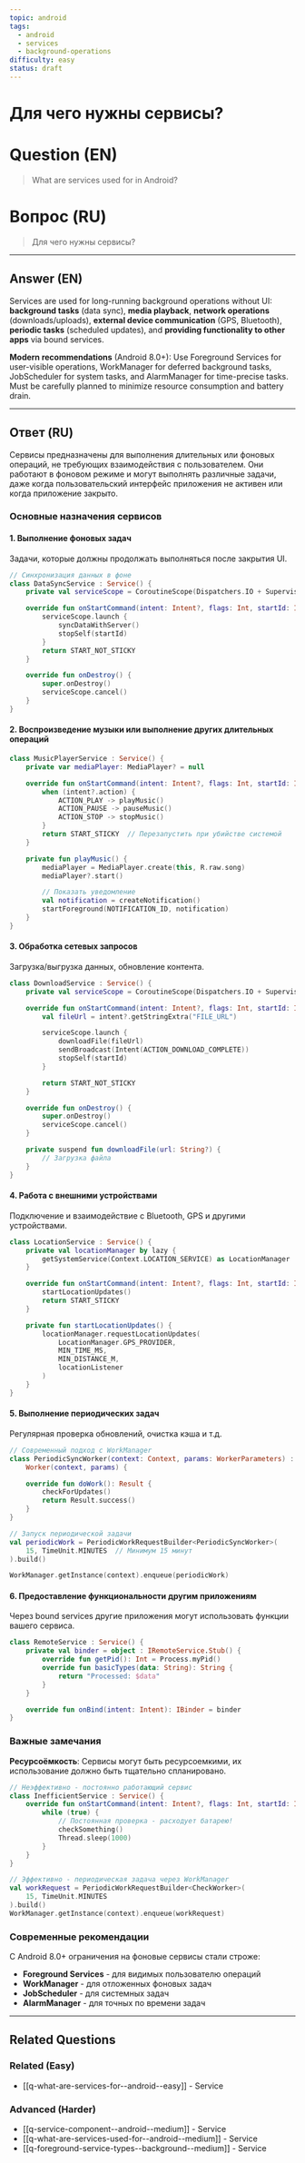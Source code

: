 ```yaml
---
topic: android
tags:
  - android
  - services
  - background-operations
difficulty: easy
status: draft
---
```


# Для чего нужны сервисы?

# Question (EN)
> What are services used for in Android?

# Вопрос (RU)
> Для чего нужны сервисы?

---

## Answer (EN)

Services are used for long-running background operations without UI: **background tasks** (data sync), **media playback**, **network operations** (downloads/uploads), **external device communication** (GPS, Bluetooth), **periodic tasks** (scheduled updates), and **providing functionality to other apps** via bound services.

**Modern recommendations** (Android 8.0+): Use Foreground Services for user-visible operations, WorkManager for deferred background tasks, JobScheduler for system tasks, and AlarmManager for time-precise tasks. Must be carefully planned to minimize resource consumption and battery drain.

---

## Ответ (RU)

Сервисы предназначены для выполнения длительных или фоновых операций, не требующих взаимодействия с пользователем. Они работают в фоновом режиме и могут выполнять различные задачи, даже когда пользовательский интерфейс приложения не активен или когда приложение закрыто.

### Основные назначения сервисов

#### 1. Выполнение фоновых задач

Задачи, которые должны продолжать выполняться после закрытия UI.

```kotlin
// Синхронизация данных в фоне
class DataSyncService : Service() {
    private val serviceScope = CoroutineScope(Dispatchers.IO + SupervisorJob())

    override fun onStartCommand(intent: Intent?, flags: Int, startId: Int): Int {
        serviceScope.launch {
            syncDataWithServer()
            stopSelf(startId)
        }
        return START_NOT_STICKY
    }

    override fun onDestroy() {
        super.onDestroy()
        serviceScope.cancel()
    }
}
```

#### 2. Воспроизведение музыки или выполнение других длительных операций

```kotlin
class MusicPlayerService : Service() {
    private var mediaPlayer: MediaPlayer? = null

    override fun onStartCommand(intent: Intent?, flags: Int, startId: Int): Int {
        when (intent?.action) {
            ACTION_PLAY -> playMusic()
            ACTION_PAUSE -> pauseMusic()
            ACTION_STOP -> stopMusic()
        }
        return START_STICKY  // Перезапустить при убийстве системой
    }

    private fun playMusic() {
        mediaPlayer = MediaPlayer.create(this, R.raw.song)
        mediaPlayer?.start()

        // Показать уведомление
        val notification = createNotification()
        startForeground(NOTIFICATION_ID, notification)
    }
}
```

#### 3. Обработка сетевых запросов

Загрузка/выгрузка данных, обновление контента.

```kotlin
class DownloadService : Service() {
    private val serviceScope = CoroutineScope(Dispatchers.IO + SupervisorJob())

    override fun onStartCommand(intent: Intent?, flags: Int, startId: Int): Int {
        val fileUrl = intent?.getStringExtra("FILE_URL")

        serviceScope.launch {
            downloadFile(fileUrl)
            sendBroadcast(Intent(ACTION_DOWNLOAD_COMPLETE))
            stopSelf(startId)
        }

        return START_NOT_STICKY
    }

    override fun onDestroy() {
        super.onDestroy()
        serviceScope.cancel()
    }

    private suspend fun downloadFile(url: String?) {
        // Загрузка файла
    }
}
```

#### 4. Работа с внешними устройствами

Подключение и взаимодействие с Bluetooth, GPS и другими устройствами.

```kotlin
class LocationService : Service() {
    private val locationManager by lazy {
        getSystemService(Context.LOCATION_SERVICE) as LocationManager
    }

    override fun onStartCommand(intent: Intent?, flags: Int, startId: Int): Int {
        startLocationUpdates()
        return START_STICKY
    }

    private fun startLocationUpdates() {
        locationManager.requestLocationUpdates(
            LocationManager.GPS_PROVIDER,
            MIN_TIME_MS,
            MIN_DISTANCE_M,
            locationListener
        )
    }
}
```

#### 5. Выполнение периодических задач

Регулярная проверка обновлений, очистка кэша и т.д.

```kotlin
// Современный подход с WorkManager
class PeriodicSyncWorker(context: Context, params: WorkerParameters) :
    Worker(context, params) {

    override fun doWork(): Result {
        checkForUpdates()
        return Result.success()
    }
}

// Запуск периодической задачи
val periodicWork = PeriodicWorkRequestBuilder<PeriodicSyncWorker>(
    15, TimeUnit.MINUTES  // Минимум 15 минут
).build()

WorkManager.getInstance(context).enqueue(periodicWork)
```

#### 6. Предоставление функциональности другим приложениям

Через bound services другие приложения могут использовать функции вашего сервиса.

```kotlin
class RemoteService : Service() {
    private val binder = object : IRemoteService.Stub() {
        override fun getPid(): Int = Process.myPid()
        override fun basicTypes(data: String): String {
            return "Processed: $data"
        }
    }

    override fun onBind(intent: Intent): IBinder = binder
}
```

### Важные замечания

**Ресурсоёмкость**: Сервисы могут быть ресурсоемкими, их использование должно быть тщательно спланировано.

```kotlin
// Неэффективно - постоянно работающий сервис
class InefficientService : Service() {
    override fun onStartCommand(intent: Intent?, flags: Int, startId: Int): Int {
        while (true) {
            // Постоянная проверка - расходует батарею!
            checkSomething()
            Thread.sleep(1000)
        }
    }
}

// Эффективно - периодическая задача через WorkManager
val workRequest = PeriodicWorkRequestBuilder<CheckWorker>(
    15, TimeUnit.MINUTES
).build()
WorkManager.getInstance(context).enqueue(workRequest)
```

### Современные рекомендации

С Android 8.0+ ограничения на фоновые сервисы стали строже:

- **Foreground Services** - для видимых пользователю операций
- **WorkManager** - для отложенных фоновых задач
- **JobScheduler** - для системных задач
- **AlarmManager** - для точных по времени задач

---

## Related Questions

### Related (Easy)
- [[q-what-are-services-for--android--easy]] - Service

### Advanced (Harder)
- [[q-service-component--android--medium]] - Service
- [[q-what-are-services-used-for--android--medium]] - Service
- [[q-foreground-service-types--background--medium]] - Service
